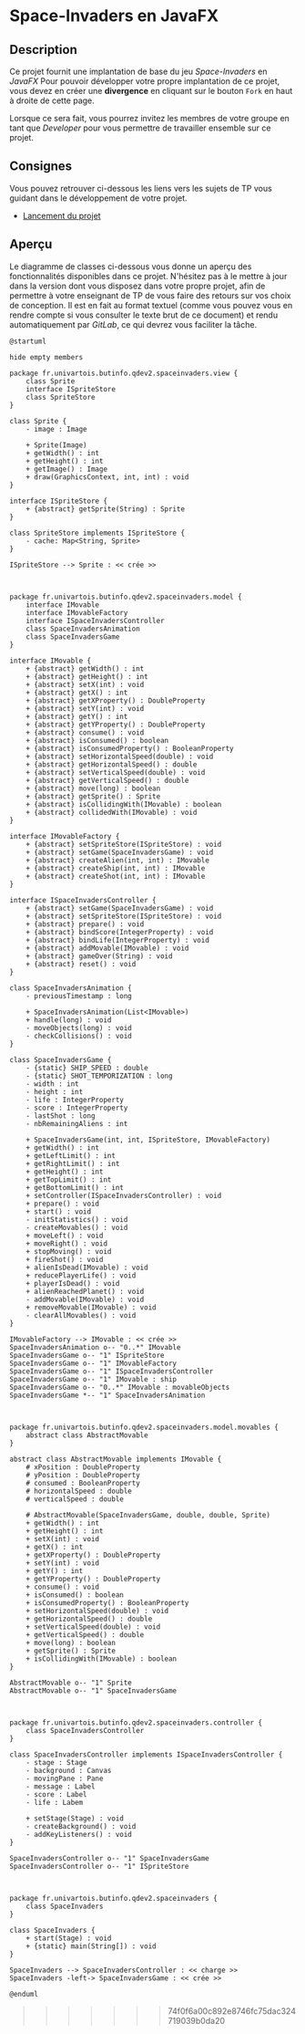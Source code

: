 # Space-Invaders en JavaFX

## Description

Ce projet fournit une implantation de base du jeu *Space-Invaders* en *JavaFX*
Pour pouvoir développer votre propre implantation de ce projet, vous devez
en créer une **divergence** en cliquant sur le bouton `Fork` en haut à droite
de cette page.

Lorsque ce sera fait, vous pourrez invitez les membres de votre groupe en tant
que *Developer* pour vous permettre de travailler ensemble sur ce projet.

## Consignes

Vous pouvez retrouver ci-dessous les liens vers les sujets de TP vous guidant
dans le développement de votre projet.

- [Lancement du projet](https://gitlab.univ-artois.fr/enseignements-rwa/modules/but-2/q-dev-2/tp/-/tree/main/TP03)

## Aperçu

Le diagramme de classes ci-dessous vous donne un aperçu des fonctionnalités
disponibles dans ce projet.
N'hésitez pas à le mettre à jour dans la version dont vous disposez dans votre
propre projet, afin de permettre à votre enseignant de TP de vous faire des
retours sur vos choix de conception.
Il est en fait au format textuel (comme vous pouvez vous en rendre compte si
vous consulter le texte brut de ce document) et rendu automatiquement par
*GitLab*, ce qui devrez vous faciliter la tâche.

```plantuml
@startuml

hide empty members

package fr.univartois.butinfo.qdev2.spaceinvaders.view {
    class Sprite
    interface ISpriteStore
    class SpriteStore
}

class Sprite {
    - image : Image

    + Sprite(Image)
    + getWidth() : int
    + getHeight() : int
    + getImage() : Image
    + draw(GraphicsContext, int, int) : void
}

interface ISpriteStore {
    + {abstract} getSprite(String) : Sprite
}

class SpriteStore implements ISpriteStore {
    - cache: Map<String, Sprite>
}

ISpriteStore --> Sprite : << crée >>



package fr.univartois.butinfo.qdev2.spaceinvaders.model {
    interface IMovable
    interface IMovableFactory
    interface ISpaceInvadersController
    class SpaceInvadersAnimation
    class SpaceInvadersGame
}

interface IMovable {
    + {abstract} getWidth() : int
    + {abstract} getHeight() : int
    + {abstract} setX(int) : void
    + {abstract} getX() : int
    + {abstract} getXProperty() : DoubleProperty
    + {abstract} setY(int) : void
    + {abstract} getY() : int
    + {abstract} getYProperty() : DoubleProperty
    + {abstract} consume() : void
    + {abstract} isConsumed() : boolean
    + {abstract} isConsumedProperty() : BooleanProperty
    + {abstract} setHorizontalSpeed(double) : void
    + {abstract} getHorizontalSpeed() : double
    + {abstract} setVerticalSpeed(double) : void
    + {abstract} getVerticalSpeed() : double
    + {abstract} move(long) : boolean
    + {abstract} getSprite() : Sprite
    + {abstract} isCollidingWith(IMovable) : boolean
    + {abstract} collidedWith(IMovable) : void
}

interface IMovableFactory {
    + {abstract} setSpriteStore(ISpriteStore) : void
    + {abstract} setGame(SpaceInvadersGame) : void
    + {abstract} createAlien(int, int) : IMovable
    + {abstract} createShip(int, int) : IMovable
    + {abstract} createShot(int, int) : IMovable
}

interface ISpaceInvadersController {
    + {abstract} setGame(SpaceInvadersGame) : void
    + {abstract} setSpriteStore(ISpriteStore) : void
    + {abstract} prepare() : void
    + {abstract} bindScore(IntegerProperty) : void
    + {abstract} bindLife(IntegerProperty) : void
    + {abstract} addMovable(IMovable) : void
    + {abstract} gameOver(String) : void
    + {abstract} reset() : void
}

class SpaceInvadersAnimation {
    - previousTimestamp : long

    + SpaceInvadersAnimation(List<IMovable>)
    + handle(long) : void
    - moveObjects(long) : void
    - checkCollisions() : void
}

class SpaceInvadersGame {
    - {static} SHIP_SPEED : double
    - {static} SHOT_TEMPORIZATION : long
    - width : int
    - height : int
    - life : IntegerProperty
    - score : IntegerProperty
    - lastShot : long
    - nbRemainingAliens : int

    + SpaceInvadersGame(int, int, ISpriteStore, IMovableFactory)
    + getWidth() : int
    + getLeftLimit() : int
    + getRightLimit() : int
    + getHeight() : int
    + getTopLimit() : int
    + getBottomLimit() : int
    + setController(ISpaceInvadersController) : void
    + prepare() : void
    + start() : void
    - initStatistics() : void
    - createMovables() : void
    + moveLeft() : void
    + moveRight() : void
    + stopMoving() : void
    + fireShot() : void
    + alienIsDead(IMovable) : void
    + reducePlayerLife() : void
    + playerIsDead() : void
    + alienReachedPlanet() : void
    - addMovable(IMovable) : void
    + removeMovable(IMovable) : void
    - clearAllMovables() : void
}

IMovableFactory --> IMovable : << crée >>
SpaceInvadersAnimation o-- "0..*" IMovable
SpaceInvadersGame o-- "1" ISpriteStore
SpaceInvadersGame o-- "1" IMovableFactory
SpaceInvadersGame o-- "1" ISpaceInvadersController
SpaceInvadersGame o-- "1" IMovable : ship
SpaceInvadersGame o-- "0..*" IMovable : movableObjects
SpaceInvadersGame *-- "1" SpaceInvadersAnimation



package fr.univartois.butinfo.qdev2.spaceinvaders.model.movables {
    abstract class AbstractMovable
}

abstract class AbstractMovable implements IMovable {
    # xPosition : DoubleProperty
    # yPosition : DoubleProperty
    # consumed : BooleanProperty
    # horizontalSpeed : double
    # verticalSpeed : double

    # AbstractMovable(SpaceInvadersGame, double, double, Sprite)
    + getWidth() : int
    + getHeight() : int
    + setX(int) : void
    + getX() : int
    + getXProperty() : DoubleProperty
    + setY(int) : void
    + getY() : int
    + getYProperty() : DoubleProperty
    + consume() : void
    + isConsumed() : boolean
    + isConsumedProperty() : BooleanProperty
    + setHorizontalSpeed(double) : void
    + getHorizontalSpeed() : double
    + setVerticalSpeed(double) : void
    + getVerticalSpeed() : double
    + move(long) : boolean
    + getSprite() : Sprite
    + isCollidingWith(IMovable) : boolean
}

AbstractMovable o-- "1" Sprite
AbstractMovable o-- "1" SpaceInvadersGame



package fr.univartois.butinfo.qdev2.spaceinvaders.controller {
    class SpaceInvadersController
}

class SpaceInvadersController implements ISpaceInvadersController {
    - stage : Stage
    - background : Canvas
    - movingPane : Pane
    - message : Label
    - score : Label
    - life : Labem

    + setStage(Stage) : void
    - createBackground() : void
    - addKeyListeners() : void
}

SpaceInvadersController o-- "1" SpaceInvadersGame
SpaceInvadersController o-- "1" ISpriteStore



package fr.univartois.butinfo.qdev2.spaceinvaders {
    class SpaceInvaders
}

class SpaceInvaders {
    + start(Stage) : void
    + {static} main(String[]) : void
}

SpaceInvaders --> SpaceInvadersController : << charge >>
SpaceInvaders -left-> SpaceInvadersGame : << crée >>

@enduml
```
>>>>>>> 74f0f6a00c892e8746fc75dac324719039b0da20
